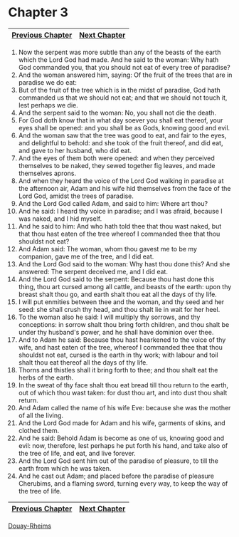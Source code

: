 # Chapter 3
| [Previous Chapter](Chapter%2002.md)| [Next Chapter](Chapter%2004.md) |
| --- | --- |
1. Now the serpent was more subtle than any of the beasts of the earth which the Lord God had made. And he said to the woman: Why hath God commanded you, that you should not eat of every tree of paradise?
2. And the woman answered him, saying: Of the fruit of the trees that are in paradise we do eat:
3. But of the fruit of the tree which is in the midst of paradise, God hath commanded us that we should not eat; and that we should not touch it, lest perhaps we die.
4. And the serpent said to the woman: No, you shall not die the death.
5. For God doth know that in what day soever you shall eat thereof, your eyes shall be opened: and you shall be as Gods, knowing good and evil.
6. And the woman saw that the tree was good to eat, and fair to the eyes, and delightful to behold: and she took of the fruit thereof, and did eat, and gave to her husband, who did eat.
7. And the eyes of them both were opened: and when they perceived themselves to be naked, they sewed together fig leaves, and made themselves aprons.
8. And when they heard the voice of the Lord God walking in paradise at the afternoon air, Adam and his wife hid themselves from the face of the Lord God, amidst the trees of paradise.
9. And the Lord God called Adam, and said to him: Where art thou?
10. And he said: I heard thy voice in paradise; and I was afraid, because I was naked, and I hid myself.
11. And he said to him: And who hath told thee that thou wast naked, but that thou hast eaten of the tree whereof I commanded thee that thou shouldst not eat?
12. And Adam said: The woman, whom thou gavest me to be my companion, gave me of the tree, and I did eat.
13. And the Lord God said to the woman: Why hast thou done this? And she answered: The serpent deceived me, and I did eat.
14. And the Lord God said to the serpent: Because thou hast done this thing, thou art cursed among all cattle, and beasts of the earth: upon thy breast shalt thou go, and earth shalt thou eat all the days of thy life.
15. I will put enmities between thee and the woman, and thy seed and her seed: she shall crush thy head, and thou shalt lie in wait for her heel.
16. To the woman also he said: I will multiply thy sorrows, and thy conceptions: in sorrow shalt thou bring forth children, and thou shalt be under thy husband's power, and he shall have dominion over thee.
17. And to Adam he said: Because thou hast hearkened to the voice of thy wife, and hast eaten of the tree, whereof I commanded thee that thou shouldst not eat, cursed is the earth in thy work; with labour and toil shalt thou eat thereof all the days of thy life.
18. Thorns and thistles shall it bring forth to thee; and thou shalt eat the herbs of the earth.
19. In the sweat of thy face shalt thou eat bread till thou return to the earth, out of which thou wast taken: for dust thou art, and into dust thou shalt return.
20. And Adam called the name of his wife Eve: because she was the mother of all the living.
21. And the Lord God made for Adam and his wife, garments of skins, and clothed them.
22. And he said: Behold Adam is become as one of us, knowing good and evil: now, therefore, lest perhaps he put forth his hand, and take also of the tree of life, and eat, and live forever.
23. And the Lord God sent him out of the paradise of pleasure, to till the earth from which he was taken.
24. And he cast out Adam; and placed before the paradise of pleasure Cherubims, and a flaming sword, turning every way, to keep the way of the tree of life.

| [Previous Chapter](Chapter%2002.md)| [Next Chapter](Chapter%2004.md) |
| --- | --- |

[Douay-Rheims](../Douay-Rheimsindex.md)
